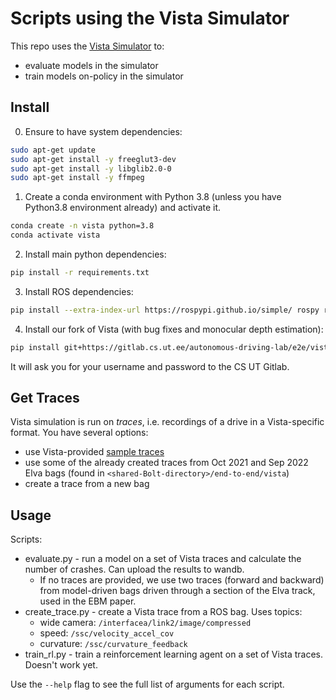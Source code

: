 # Scripts using the Vista Simulator

This repo uses the [Vista Simulator](https://vista.csail.mit.edu/index.html) to:
- evaluate models in the simulator
- train models on-policy in the simulator
## Install

0. Ensure to have system dependencies:

```bash
sudo apt-get update
sudo apt-get install -y freeglut3-dev
sudo apt-get install -y libglib2.0-0
sudo apt-get install -y ffmpeg
```

1. Create a conda environment with Python 3.8 (unless you have Python3.8 environment already) and activate it.

```bash
conda create -n vista python=3.8
conda activate vista
```

2. Install main python dependencies:

```bash
pip install -r requirements.txt
```

3. Install ROS dependencies:

```bash
pip install --extra-index-url https://rospypi.github.io/simple/ rospy rosbag roslz4 cv-bridge
```

4. Install our fork of Vista (with bug fixes and monocular depth estimation):
```bash
pip install git+https://gitlab.cs.ut.ee/autonomous-driving-lab/e2e/vista.git
```

It will ask you for your username and password to the CS UT Gitlab.

## Get Traces

Vista simulation is run on *traces*, i.e. recordings of a drive in a Vista-specific format. You have several options:

- use Vista-provided [sample traces](https://www.dropbox.com/s/62pao4mipyzk3xu/vista_traces.zip?dl=1)
- use some of the already created traces from Oct 2021 and Sep 2022 Elva bags (found in `<shared-Bolt-directory>/end-to-end/vista`)
- create a trace from a new bag

## Usage

Scripts:
- evaluate.py - run a model on a set of Vista traces and calculate the number of crashes. Can upload the results to wandb.
    - If no traces are provided, we use two traces (forward and backward) from model-driven bags driven through a section of the Elva track, used in the EBM paper.
- create_trace.py - create a Vista trace from a ROS bag. Uses topics:
    - wide camera: `/interfacea/link2/image/compressed`
    - speed: `/ssc/velocity_accel_cov`
    - curvature: `/ssc/curvature_feedback`
- train_rl.py - train a reinforcement learning agent on a set of Vista traces. Doesn't work yet.

Use the `--help` flag to see the full list of arguments for each script.
